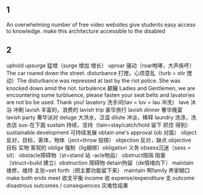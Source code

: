 ## 1
An overwhelming number of free video websites give students easy access to knowledge.
make this architecture accessible to the disabled

## 2
uphold 
upsurge 猛增（surge 增加 增长）
uproar 骚动（roar咆哮，大声疾呼） The car roared down the street.
disturbance 打搅，心烦意乱（turb = stir 搅动）The disturbance was repressed at last by the riot police. She was knocked down amid the riot.
turbulence 颠簸  Ladies and Gentlemen, we are encountering some turbluence, please fasten your seat belts and lavatories are not bo be used. Thank you!
lavatory  洗手间(lav = luv = lau 冲洗） 
lave  沐浴 冲刷
lavish  丰富的，浪费的
lavish trip 豪华旅行
lavish dinner 奢华晚宴
lavish party  奢华派对
deluge        大洪水，泛滥
dilute        冲淡，稀释
laundry       洗涤，洗衣店
sus-在下面
sustain  持续，坚持（tain=stay/catch/hold  留下 抓住 得到）sustainable development 可持续发展
obtain one's approval (ob 对面）
object 反对，目标，客体，物体（ject=throw 投掷） objection 反对，缺点  objective 目标 实物 客观的
oblige 强制（lig捆绑）obligation 义务
obsess沉迷（sess = sit）
obstacle障碍物（st=stand 站  -acle物品）
obstruct阻隔 阻塞（struct=build 建立）obstruction 障碍物
detain拘留（de情绪向下）
maintain  维修，维持 主张=set forth（把主要功能留下来） maintain 啊family  养家糊口
make both ends meet 收支平衡
income 收  expense/expenditure 支
outcome 
disastrous outcomes / consequences 灾难性结果
